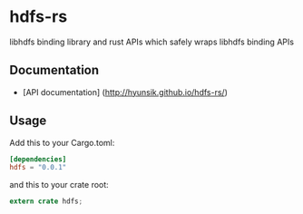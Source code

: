 # hdfs-rs


libhdfs binding library and rust APIs which safely wraps libhdfs binding APIs

## Documentation
* [API documentation] (http://hyunsik.github.io/hdfs-rs/)

## Usage
Add this to your Cargo.toml:

```toml
[dependencies]
hdfs = "0.0.1"
```

and this to your crate root:
```rust
extern crate hdfs;
```

